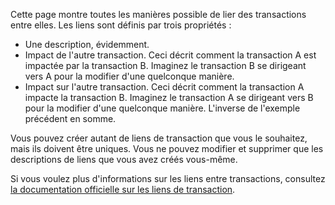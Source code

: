 Cette page montre toutes les manières possible de lier des transactions entre elles. Les liens sont définis par trois propriétés :

* Une description, évidemment.
* Impact de l'autre transaction. Ceci décrit comment la transaction A est impactée par la transaction B. Imaginez le transaction B se dirigeant vers A pour la modifier d'une quelconque manière.
* Impact sur l'autre transaction. Ceci décrit comment la transaction A impacte la transaction B. Imaginez le transaction A se dirigeant vers B pour la modifier d'une quelconque manière. L'inverse de l'exemple précédent en somme.

Vous pouvez créer autant de liens de transaction que vous le souhaitez, mais ils doivent être uniques. Vous ne pouvez modifier et supprimer que les descriptions de liens que vous avez créés vous-même.

Si vous voulez plus d'informations sur les liens entre transactions, consultez [la documentation officielle sur les liens de transaction](https://firefly-iii.readthedocs.io/en/latest/advanced/links.html).